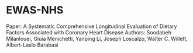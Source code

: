 # EWAS-NHS

Paper: A Systematic Comprehensive Longitudinal Evaluation of Dietary Factors Associated with Coronary Heart Disease
Authors: Soodabeh Milanlouei, Giuia Menichetti, Yanping Li, Joseph Loscalzo, Walter C. Willett, Albert-Laslo Barabasi



